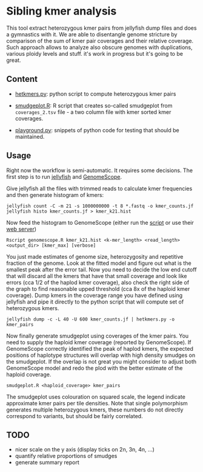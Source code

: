 # Sibling kmer analysis

This tool extract heterozygous kmer pairs from jellyfish dump files and does a gymnastics with it. We are able to disentangle genome stricture by comparison of the sum of kmer pair coverages and their relative coverage. Such approach allows to analyze also obscure genomes with duplications, various ploidy levels and stuff. it's work in progress but it's going to be great.

## Content

- [hetkmers.py](hetkmers.py): python script to compute heterozygous kmer pairs
- [smudgeplot.R](smudgeplot.R): R script that creates so-called smudgeplot from `coverages_2.tsv` file - a two column file with kmer sorted kmer coverages.

- [playground.py](playground.py): snippets of python code for testing that should be maintained.

## Usage

Right now the workflow is semi-automatic. It requires some decisions. The first step is to run [jellyfish](https://github.com/gmarcais/Jellyfish) and [GenomeScope](https://github.com/schatzlab/genomescope).

Give jellyfish all the files with trimmed reads to calculate kmer frequencies and then generate histogram of kmers:

```
jellyfish count -C -m 21 -s 1000000000 -t 8 *.fastq -o kmer_counts.jf
jellyfish histo kmer_counts.jf > kmer_k21.hist
```

Now feed the histogram to GenomeScope (either run the [script](https://github.com/schatzlab/genomescope/blob/master/genomescope.R) or use their [web server](http://qb.cshl.edu/genomescope/))

```
Rscript genomescope.R kmer_k21.hist <k-mer_length> <read_length> <output_dir> [kmer_max] [verbose]
```

You just made estimates of genome size, heterozygosity and repetitive fraction of the genome. Look at the fitted model and figure out what is the smallest peak after the error tail. Now you need to decide the low end cutoff that will discard all the kmers that have that small coverage and look like errors (cca 1/2 of the haplod kmer coverage), also check the right side of the graph to find reasonable upped threshold (cca 8x of the haploid kmer coverage). Dump kmers in the coverage range you have defined using jellyfish and pipe it directly to the python script that will compute set of heterozygous kmers.

```
jellyfish dump -c -L 40 -U 600 kmer_counts.jf | hetkmers.py -o kmer_pairs
```

Now finally generate smudgeplot using coverages of the kmer pairs. You need to supply the haploid kmer coverage (reported by GenomeScope). If GenomeScope correctly identified the peak of haplod kmers, the expected positions of haplotype structures will overlap with high density smudges on the smudgeplot. If the overlap is not great you might consider to adjust both GenomeScope model and redo the plod with the better estimate of the haploid coverage.

```
smudgeplot.R <haploid_coverage> kmer_pairs
```

The smudgeplot uses colouration on squared scale, the legend indicate approximate kmer pairs per tile densities. Note that single polymorphism generates multiple heterozygous kmers, these numbers do not directly correspond to variants, but should be fairly correlated.

## TODO

- nicer scale on the y axis (display ticks on 2n, 3n, 4n, ...)
- quantify relative proportions of smudges
- generate summary report
